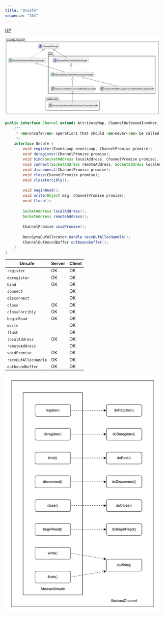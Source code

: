 ```yaml
---
title: "Unsafe"
sequence: "103"
---
```


[UP](/netty.html)

![](/assets/images/netty/channel/netty-channel-unsafe-class-hierarchy.svg)

```java
public interface Channel extends AttributeMap, ChannelOutboundInvoker, Comparable<Channel> {
    /**
     * <em>Unsafe</em> operations that should <em>never</em> be called from user-code.
     */
    interface Unsafe {
        void register(EventLoop eventLoop, ChannelPromise promise);
        void deregister(ChannelPromise promise);
        void bind(SocketAddress localAddress, ChannelPromise promise);
        void connect(SocketAddress remoteAddress, SocketAddress localAddress, ChannelPromise promise);
        void disconnect(ChannelPromise promise);
        void close(ChannelPromise promise);
        void closeForcibly();

        void beginRead();
        void write(Object msg, ChannelPromise promise);
        void flush();

        SocketAddress localAddress();
        SocketAddress remoteAddress();
        
        ChannelPromise voidPromise();

        RecvByteBufAllocator.Handle recvBufAllocHandle();
        ChannelOutboundBuffer outboundBuffer();
    }
}
```

| Unsafe               | Server | Client |
|----------------------|--------|--------|
| `register`           | OK     | OK     |
| `deregister`         | OK     | OK     |
| `bind`               | OK     | OK     |
| `connect`            |        | OK     |
| `disconnect`         |        | OK     |
| `close`              | OK     | OK     |
| `closeForcibly`      | OK     | OK     |
| `beginRead`          | OK     | OK     |
| `write`              |        | OK     |
| `flush`              |        | OK     |
| `localAddress`       | OK     | OK     |
| `remoteAddress`      |        | OK     |
| `voidPromise`        | OK     | OK     |
| `recvBufAllocHandle` | OK     | OK     |
| `outboundBuffer`     | OK     | OK     |


![](/assets/images/netty/channel/unsafe/netty-channel-unsafe-methods.svg)

